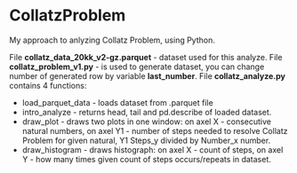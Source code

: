 # CollatzProblem
 
My approach to anlyzing Collatz Problem, using Python. 

File **collatz_data_20kk_v2-gz.parquet** - dataset used for this analyze.
File **collatz_problem_v1.py** - is used to generate dataset, you can change number of generated row by variable **last_number**.
File **collatz_analyze.py** contains 4 functions:
 - load_parquet_data - loads dataset from .parquet file
 - intro_analyze - returns head, tail and pd.describe of loaded dataset.
 - draw_plot - draws two plots in one window: on axel X - consecutive natural numbers, on axel Y1 - number of steps needed to resolve Collatz Problem for given natural, Y1 Steps_y divided by Number_x number.
 - draw_histogram - draws histograph: on axel X - count of steps, on axel Y - how many times given count of steps occurs/repeats in dataset.
